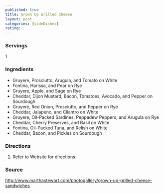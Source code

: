 ```yaml
---
published: true
title: Grown Up Grilled Cheese
layout: post
categories: [sideDishes]
rating: 
---
```

### Servings
1

### Ingredients
- Gruyere, Prosciutto, Arugula, and Tomato on White
- Fontina, Harissa, and Pear on Rye
- Gruyere, Apple, and Sage on Rye
- Cheddar, Dijon Mustard, Bacon, Tomatoes, Avocado, and Pepper on Sourdough
- Gruyere, Red Onion, Prosciutto, and Pepper on Rye
- Cheddar, Jalapeno, and Cilantro on White
- Gruyere, Oil-Packed Sardines, Peppadew Peppers, and Arugula on Rye
- Cheddar, Cherry Preserves, and Basil on White
- Fontina, Oil-Packed Tuna, and Relish on White
- Cheddar, Bacon, and Pickles on Sourdough

### Directions
1. Refer to Website for directions

### Source
<a href="http://www.marthastewart.com/photogallery/grown-up-grilled-cheese-sandwiches" target="new">http://www.marthastewart.com/photogallery/grown-up-grilled-cheese-sandwiches</a>
